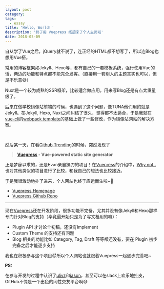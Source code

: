 ```yaml
---
layout: post
category: 
tags:
  - essay
title: 'Hello, World!'
description: '终于用 Vuepress 搭起来了个人主页啦'
date: 2018-05-09
---
```


自从学了Vue之后，jQuery就不说了，连正经的HTML都不想写了，所以连Blog也想用Vue搭。

常用的博客框架如Jekyll、Hexo等，都有自己的一套模板系统，强行使用Vue的话，两边的功能和特点都不能完全发挥。（直接用一套别人的主题其实也可以，但是不乐意:sweat_smile:）

Nuxt是一个较为成熟的SSR框架，比较适合做应用，用来写Blog还是有点太重量级了。

后来在做学校镜像站前端的时候，也遇到了这个问题，像TUNA他们用的就是Jekyll。在Jekyll, Hexo, Nuxt之间纠结了很久，觉得都不太适合，于是我就在[vue-cli][vue-cli]的[webpack template][webpack template]的基础上做了一些修改，作为镜像站网站的解决方案。

<br/>

然后某一天，在看[Github Trending][trending]的时候，突然发现了

> **[Vuepress][vuepress] - Vue-powered static site generator**

正是梦寐以求的，还是Evan亲自操刀的项目！在[Vuepress][vuepress]的介绍中，[Why not..](https://vuepress.vuejs.org/guide/#why-not)也对其他类似的项目进行了比较，和我自己的想法也比较接近。

于是我很激动地扑了进来，个人网站也终于应运而生啦~:tada:

- [Vuepress Homepage][vuepress]
- [Vuepress Github Repo][vuepress_repo]

---

现在[Vuepress][vuepress]还在开发阶段，很多功能不完备，尤其并没有像Jekyll和Hexo那样专门针对Blog的支持（毕竟最开始只是为了写文档用的嘛）：

- Plugin API 才讨论个初稿，还没有Implement
- Custom Theme 的支持还有问题
- Blog 相关的功能比如 Category, Tag, Draft 等等都还没有，要在 Plugin 初步完备之后才能逐步支持

我也在积极参与这个项目:smiling_imp:所以个人网站也就跟着Vuepress一起逐步完善吧~

**PS:**

在参与开发的过程中认识了[ulivz](https://github.com/ulivz)和[jason](https://github.com/ycmjason)，甚至可以在slack上欢乐地扯皮，GitHub不愧是一个出色的同性交友平台啊:sweat_smile:


[vuepress]: <https://vuepress.vuejs.org/>  "Vuepress"
[vuepress_repo]: <https://github.com/vuejs/vuepress>  "Vuepress Repo"
[trending]: <https://github.com/trending>  "Github Trending"
[vue-cli]: <https://github.com/vuejs/vue-cli>  "vue-cli"
[webpack template]: <https://github.com/vuejs-templates/webpack>  "vue-webpack-template"